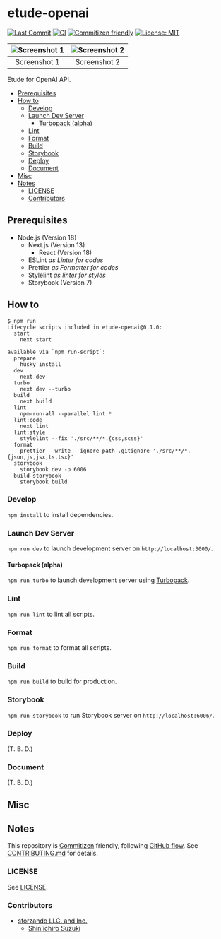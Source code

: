 # etude-openai

<!-- Badges -->

[![Last Commit](https://img.shields.io/github/last-commit/shin-sforzando/etude-openai)](https://github.com/shin-sforzando/etude-openai/graphs/commit-activity)
[![CI](https://github.com/shin-sforzando/etude-openai/actions/workflows/ci.yml/badge.svg)](https://github.com/shin-sforzando/etude-openai/actions/workflows/ci.yml)
[![Commitizen friendly](https://img.shields.io/badge/commitizen-friendly-brightgreen.svg)](http://commitizen.github.io/cz-cli/)
[![License: MIT](https://img.shields.io/badge/License-MIT-blue.svg)](https://opensource.org/licenses/MIT)

<!-- Screenshots -->

| ![Screenshot 1](https://placehold.jp/32/3d4070/ffffff/720x480.png?text=Screenshot%201) | ![Screenshot 2](https://placehold.jp/32/703d40/ffffff/720x480.png?text=Screenshot%202) |
| :------------------------------------------------------------------------------------: | :------------------------------------------------------------------------------------: |
|                                      Screenshot 1                                      |                                      Screenshot 2                                      |

<!-- Synopsis -->

Etude for OpenAI API.

<!-- TOC -->

- [Prerequisites](#prerequisites)
- [How to](#how-to)
  - [Develop](#develop)
  - [Launch Dev Server](#launch-dev-server)
    - [Turbopack (alpha)](#turbopack-alpha)
  - [Lint](#lint)
  - [Format](#format)
  - [Build](#build)
  - [Storybook](#storybook)
  - [Deploy](#deploy)
  - [Document](#document)
- [Misc](#misc)
- [Notes](#notes)
  - [LICENSE](#license)
  - [Contributors](#contributors)

## Prerequisites

- Node.js (Version 18)
  - Next.js (Version 13)
    - React (Version 18)
  - ESLint _as Linter for codes_
  - Prettier _as Formatter for codes_
  - Stylelint _as linter for styles_
  - Storybook (Version 7)

## How to

```shell
$ npm run
Lifecycle scripts included in etude-openai@0.1.0:
  start
    next start

available via `npm run-script`:
  prepare
    husky install
  dev
    next dev
  turbo
    next dev --turbo
  build
    next build
  lint
    npm-run-all --parallel lint:*
  lint:code
    next lint
  lint:style
    stylelint --fix './src/**/*.{css,scss}'
  format
    prettier --write --ignore-path .gitignore './src/**/*.{json,js,jsx,ts,tsx}'
  storybook
    storybook dev -p 6006
  build-storybook
    storybook build
```

### Develop

`npm install` to install dependencies.

### Launch Dev Server

`npm run dev` to launch development server on `http://localhost:3000/`.

#### Turbopack (alpha)

`npm run turbo` to launch development server using [Turbopack](https://turbo.build/pack).

### Lint

`npm run lint` to lint all scripts.

### Format

`npm run format` to format all scripts.

### Build

`npm run build` to build for production.

### Storybook

`npm run storybook` to run Storybook server on `http://localhost:6006/`.

### Deploy

(T. B. D.)

### Document

(T. B. D.)

## Misc

## Notes

This repository is [Commitizen](https://commitizen.github.io/cz-cli/) friendly, following [GitHub flow](https://docs.github.com/en/get-started/quickstart/github-flow).
See [CONTRIBUTING.md](./CONTRIBUTING.md) for details.

### LICENSE

See [LICENSE](LICENSE).

### Contributors

- [sforzando LLC. and Inc.](https://sforzando.co.jp/)
  - [Shin'ichiro Suzuki](https://github.com/shin-sforzando)
